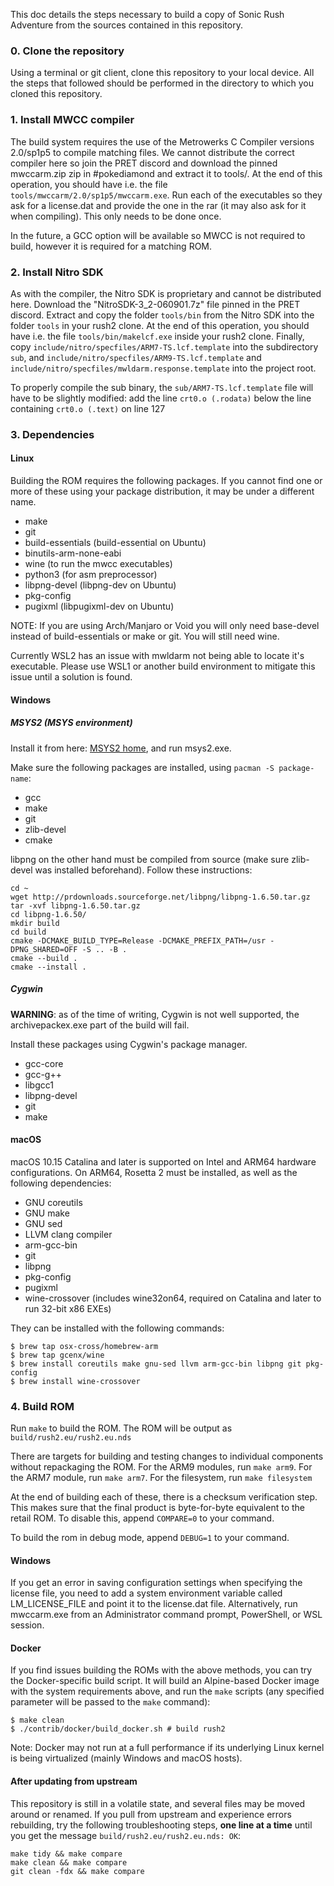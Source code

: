 This doc details the steps necessary to build a copy of Sonic Rush Adventure from the sources contained in this repository.

### 0. Clone the repository

Using a terminal or git client, clone this repository to your local device. All the steps that followed should be performed in the directory to which you cloned this repository.

### 1. Install MWCC compiler

The build system requires the use of the Metrowerks C Compiler versions 2.0/sp1p5 to compile matching files. We cannot distribute the correct compiler here so join the PRET discord and download the pinned mwccarm.zip zip in #pokediamond and extract it to tools/. At the end of this operation, you should have i.e. the file `tools/mwccarm/2.0/sp1p5/mwccarm.exe`. Run each of the executables so they ask for a license.dat and provide the one in the rar (it may also ask for it when compiling). This only needs to be done once.

In the future, a GCC option will be available so MWCC is not required to build, however it is required for a matching ROM.

### 2. Install Nitro SDK

As with the compiler, the Nitro SDK is proprietary and cannot be distributed here. Download the "NitroSDK-3_2-060901.7z" file pinned in the PRET discord. Extract and copy the folder `tools/bin` from the Nitro SDK into the folder `tools` in your rush2 clone. At the end of this operation, you should have i.e. the file `tools/bin/makelcf.exe` inside your rush2 clone. Finally, copy `include/nitro/specfiles/ARM7-TS.lcf.template` into the subdirectory `sub`, and `include/nitro/specfiles/ARM9-TS.lcf.template` and `include/nitro/specfiles/mwldarm.response.template` into the project root.

To properly compile the sub binary, the `sub/ARM7-TS.lcf.template` file will have to be slightly modified: add the line `crt0.o (.rodata)` below the line containing `crt0.o (.text)` on line 127

### 3. Dependencies

#### Linux

Building the ROM requires the following packages. If you cannot find one or more of these using your package distribution, it may be under a different name.

* make
* git
* build-essentials (build-essential on Ubuntu)
* binutils-arm-none-eabi
* wine (to run the mwcc executables)
* python3 (for asm preprocessor)
* libpng-devel (libpng-dev on Ubuntu)
* pkg-config
* pugixml (libpugixml-dev on Ubuntu)

NOTE: If you are using Arch/Manjaro or Void you will only need base-devel instead of build-essentials or make or git. You will still need wine.

Currently WSL2 has an issue with mwldarm not being able to locate it's executable. Please use WSL1 or another build environment to mitigate this issue until a solution is found.

#### Windows

##### MSYS2 (MSYS environment)

Install it from here: [MSYS2 home](https://www.msys2.org/), and run msys2.exe.

Make sure the following packages are installed, using ```pacman -S package-name```:
* gcc
* make
* git
* zlib-devel
* cmake

libpng on the other hand must be compiled from source (make sure zlib-devel was installed beforehand). Follow these instructions:
```console
cd ~
wget http://prdownloads.sourceforge.net/libpng/libpng-1.6.50.tar.gz
tar -xvf libpng-1.6.50.tar.gz
cd libpng-1.6.50/
mkdir build
cd build
cmake -DCMAKE_BUILD_TYPE=Release -DCMAKE_PREFIX_PATH=/usr -DPNG_SHARED=OFF -S .. -B .
cmake --build .
cmake --install .
```

##### Cygwin

**WARNING**: as of the time of writing, Cygwin is not well supported, the archivepackex.exe part of the build will fail.

Install these packages using Cygwin's package manager.

* gcc-core
* gcc-g++
* libgcc1
* libpng-devel
* git
* make

#### macOS

macOS 10.15 Catalina and later is supported on Intel and ARM64 hardware configurations. On ARM64, Rosetta 2 must be installed, as well as the following dependencies:

* GNU coreutils
* GNU make
* GNU sed
* LLVM clang compiler
* arm-gcc-bin
* git
* libpng
* pkg-config
* pugixml
* wine-crossover (includes wine32on64, required on Catalina and later to run 32-bit x86 EXEs)

They can be installed with the following commands:

```console
$ brew tap osx-cross/homebrew-arm
$ brew tap gcenx/wine
$ brew install coreutils make gnu-sed llvm arm-gcc-bin libpng git pkg-config
$ brew install wine-crossover
```

### 4. Build ROM

Run `make` to build the ROM. The ROM will be output as `build/rush2.eu/rush2.eu.nds`

There are targets for building and testing changes to individual components without repackaging the ROM. For the ARM9 modules, run `make arm9`. For the ARM7 module, run `make arm7`. For the filesystem, run `make filesystem`

At the end of building each of these, there is a checksum verification step. This makes sure that the final product is byte-for-byte equivalent to the retail ROM. To disable this, append `COMPARE=0` to your command.

To build the rom in debug mode, append `DEBUG=1` to your command.

#### Windows

If you get an error in saving configuration settings when specifying the license file, you need to add a system environment variable called LM_LICENSE_FILE and point it to the license.dat file. Alternatively, run mwccarm.exe from an Administrator command prompt, PowerShell, or WSL session.

#### Docker

If you find issues building the ROMs with the above methods, you can try the Docker-specific build script. It will build an Alpine-based Docker image with the system requirements above, and run the `make` scripts (any specified parameter will be passed to the `make` command):

```console
$ make clean
$ ./contrib/docker/build_docker.sh # build rush2
```

Note: Docker may not run at a full performance if its underlying Linux kernel is being virtualized (mainly Windows and macOS hosts).

#### After updating from upstream

This repository is still in a volatile state, and several files may be moved around or renamed. If you pull from upstream and experience errors rebuilding, try the following troubleshooting steps, **one line at a time** until you get the message `build/rush2.eu/rush2.eu.nds: OK`:

```shell
make tidy && make compare
make clean && make compare
git clean -fdx && make compare
```
